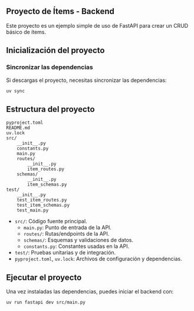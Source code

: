 ## Proyecto de Ítems - Backend

Este proyecto es un ejemplo simple de uso de FastAPI para crear un CRUD básico de ítems.

## Inicialización del proyecto

### Sincronizar las dependencias

Si descargas el proyecto, necesitas sincronizar las dependencias:

```bash
uv sync
```

## Estructura del proyecto

```
pyproject.toml
README.md
uv.lock
src/
    __init__.py
    constants.py
    main.py
    routes/
        __init__.py
        item_routes.py
    schemas/
        __init__.py
        item_schemas.py
test/
    __init__.py
    test_item_routes.py
    test_item_schemas.py
    test_main.py
```

- `src/`: Código fuente principal.
  - `main.py`: Punto de entrada de la API.
  - `routes/`: Rutas/endpoints de la API.
  - `schemas/`: Esquemas y validaciones de datos.
  - `constants.py`: Constantes usadas en la API.
- `test/`: Pruebas unitarias y de integración.
- `pyproject.toml`, `uv.lock`: Archivos de configuración y dependencias.

## Ejecutar el proyecto

Una vez instaladas las dependencias, puedes iniciar el backend con:

```bash
uv run fastapi dev src/main.py
```

